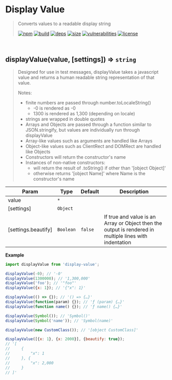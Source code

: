 # Display Value

> Converts values to a readable display string
>
> [![npm][npm]][npm-url]
[![build][build]][build-url]
[![deps][deps]][deps-url]
[![size][size]][size-url]
[![vulnerabilities][vulnerabilities]][vulnerabilities-url]
[![license][license]][license-url]


<br><a name="displayValue"></a>

## displayValue(value, [settings]) ⇒ <code>string</code>
> Designed for use in test messages, displayValue takes a javascript value and returns a human readable string representation of that value.> > Notes:> - finite numbers are passed through number.toLocaleString()>   - -0 is rendered as -0>   - 1300 is rendered as 1,300 (depending on locale)> - strings are wrapped in double quotes> - Arrays and Objects are passed through a function similar to JSON.stringify, but values are individually run through displayValue> - Array-like values such as arguments are handled like Arrays> - Object-like values such as ClientRect and DOMRect are handled like Objects> - Constructors will return the constructor's name> - Instances of non-native constructors:>   - will return the result of .toString() if other than '[object Object]'>   - otherwise returns '[object Name]' where Name is the constructor's name


| Param | Type | Default | Description |
| --- | --- | --- | --- |
| value | <code>\*</code> |  |  |
| [settings] | <code>Object</code> |  |  |
| [settings.beautify] | <code>Boolean</code> | <code>false</code> | If true and value is an Array or Object then the output is rendered in multiple lines with indentation |

**Example**  
``` javascriptimport displayValue from 'display-value';displayValue(-0); // '-0'displayValue(1300000); // '1,300,000'displayValue('foo'); // '"foo"'displayValue({x: 1}); // '{"x": 1}'displayValue(() => {}); // '() => {…}'displayValue(function(param) {}); // 'ƒ (param) {…}'displayValue(function name() {}); // 'ƒ name() {…}'displayValue(Symbol()); // 'Symbol()'displayValue(Symbol('name')); // 'Symbol(name)'displayValue(new CustomClass()); // '[object CustomClass]'displayValue([{x: 1}, {x: 2000}], {beautify: true});// '[//     {//         "x": 1//     }, {//         "x": 2,000//     }// ]'```

[npm]: https://img.shields.io/npm/v/display-value.svg
[npm-url]: https://npmjs.com/package/display-value
[build]: https://travis-ci.org/DarrenPaulWright/display-value.svg?branch&#x3D;master
[build-url]: https://travis-ci.org/DarrenPaulWright/display-value
[deps]: https://david-dm.org/darrenpaulwright/display-value.svg
[deps-url]: https://david-dm.org/darrenpaulwright/display-value
[size]: https://packagephobia.now.sh/badge?p&#x3D;display-value
[size-url]: https://packagephobia.now.sh/result?p&#x3D;display-value
[vulnerabilities]: https://snyk.io/test/github/DarrenPaulWright/display-value/badge.svg?targetFile&#x3D;package.json
[vulnerabilities-url]: https://snyk.io/test/github/DarrenPaulWright/display-value?targetFile&#x3D;package.json
[license]: https://img.shields.io/github/license/DarrenPaulWright/display-value.svg
[license-url]: https://npmjs.com/package/display-value/LICENSE.md
